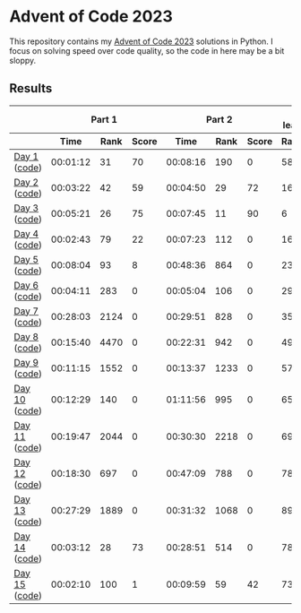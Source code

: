 # Advent of Code 2023

This repository contains my [Advent of Code 2023](https://adventofcode.com/2023) solutions in Python. I focus on solving speed over code quality, so the code in here may be a bit sloppy.

## Results

<!-- This table is generated by scripts/readme.py, do not update it manually -->
<!-- results-start -->
<table>
    <thead>
        <tr>
            <th></th>
            <th colspan="3">Part 1</th>
            <th colspan="3">Part 2</th>
            <th colspan="2">Overall leaderboard</th>
        </tr>
        <tr>
            <th></th>
            <th>Time</th>
            <th>Rank</th>
            <th>Score</th>
            <th>Time</th>
            <th>Rank</th>
            <th>Score</th>
            <th>Rank</th>
            <th>Score</th>
        </tr>
    </thead>
    <tbody>
        <tr>
            <td>
                <a href="https://adventofcode.com/2023/day/1">Day 1</a>
                (<a href="https://github.com/jmerle/advent-of-code-2023/tree/master/src/day01">code</a>)
            </td>
            <td>00:01:12</td>
            <td>31</td>
            <td>70</td>
            <td>00:08:16</td>
            <td>190</td>
            <td>0</td>
            <td>58</td>
            <td>70</td>
        </tr>
        <tr>
            <td>
                <a href="https://adventofcode.com/2023/day/2">Day 2</a>
                (<a href="https://github.com/jmerle/advent-of-code-2023/tree/master/src/day02">code</a>)
            </td>
            <td>00:03:22</td>
            <td>42</td>
            <td>59</td>
            <td>00:04:50</td>
            <td>29</td>
            <td>72</td>
            <td>16</td>
            <td>201</td>
        </tr>
        <tr>
            <td>
                <a href="https://adventofcode.com/2023/day/3">Day 3</a>
                (<a href="https://github.com/jmerle/advent-of-code-2023/tree/master/src/day03">code</a>)
            </td>
            <td>00:05:21</td>
            <td>26</td>
            <td>75</td>
            <td>00:07:45</td>
            <td>11</td>
            <td>90</td>
            <td>6</td>
            <td>366</td>
        </tr>
        <tr>
            <td>
                <a href="https://adventofcode.com/2023/day/4">Day 4</a>
                (<a href="https://github.com/jmerle/advent-of-code-2023/tree/master/src/day04">code</a>)
            </td>
            <td>00:02:43</td>
            <td>79</td>
            <td>22</td>
            <td>00:07:23</td>
            <td>112</td>
            <td>0</td>
            <td>16</td>
            <td>388</td>
        </tr>
        <tr>
            <td>
                <a href="https://adventofcode.com/2023/day/5">Day 5</a>
                (<a href="https://github.com/jmerle/advent-of-code-2023/tree/master/src/day05">code</a>)
            </td>
            <td>00:08:04</td>
            <td>93</td>
            <td>8</td>
            <td>00:48:36</td>
            <td>864</td>
            <td>0</td>
            <td>23</td>
            <td>396</td>
        </tr>
        <tr>
            <td>
                <a href="https://adventofcode.com/2023/day/6">Day 6</a>
                (<a href="https://github.com/jmerle/advent-of-code-2023/tree/master/src/day06">code</a>)
            </td>
            <td>00:04:11</td>
            <td>283</td>
            <td>0</td>
            <td>00:05:04</td>
            <td>106</td>
            <td>0</td>
            <td>29</td>
            <td>396</td>
        </tr>
        <tr>
            <td>
                <a href="https://adventofcode.com/2023/day/7">Day 7</a>
                (<a href="https://github.com/jmerle/advent-of-code-2023/tree/master/src/day07">code</a>)
            </td>
            <td>00:28:03</td>
            <td>2124</td>
            <td>0</td>
            <td>00:29:51</td>
            <td>828</td>
            <td>0</td>
            <td>35</td>
            <td>396</td>
        </tr>
        <tr>
            <td>
                <a href="https://adventofcode.com/2023/day/8">Day 8</a>
                (<a href="https://github.com/jmerle/advent-of-code-2023/tree/master/src/day08">code</a>)
            </td>
            <td>00:15:40</td>
            <td>4470</td>
            <td>0</td>
            <td>00:22:31</td>
            <td>942</td>
            <td>0</td>
            <td>49</td>
            <td>396</td>
        </tr>
        <tr>
            <td>
                <a href="https://adventofcode.com/2023/day/9">Day 9</a>
                (<a href="https://github.com/jmerle/advent-of-code-2023/tree/master/src/day09">code</a>)
            </td>
            <td>00:11:15</td>
            <td>1552</td>
            <td>0</td>
            <td>00:13:37</td>
            <td>1233</td>
            <td>0</td>
            <td>57</td>
            <td>396</td>
        </tr>
        <tr>
            <td>
                <a href="https://adventofcode.com/2023/day/10">Day 10</a>
                (<a href="https://github.com/jmerle/advent-of-code-2023/tree/master/src/day10">code</a>)
            </td>
            <td>00:12:29</td>
            <td>140</td>
            <td>0</td>
            <td>01:11:56</td>
            <td>995</td>
            <td>0</td>
            <td>65</td>
            <td>396</td>
        </tr>
        <tr>
            <td>
                <a href="https://adventofcode.com/2023/day/11">Day 11</a>
                (<a href="https://github.com/jmerle/advent-of-code-2023/tree/master/src/day11">code</a>)
            </td>
            <td>00:19:47</td>
            <td>2044</td>
            <td>0</td>
            <td>00:30:30</td>
            <td>2218</td>
            <td>0</td>
            <td>69</td>
            <td>396</td>
        </tr>
        <tr>
            <td>
                <a href="https://adventofcode.com/2023/day/12">Day 12</a>
                (<a href="https://github.com/jmerle/advent-of-code-2023/tree/master/src/day12">code</a>)
            </td>
            <td>00:18:30</td>
            <td>697</td>
            <td>0</td>
            <td>00:47:09</td>
            <td>788</td>
            <td>0</td>
            <td>78</td>
            <td>396</td>
        </tr>
        <tr>
            <td>
                <a href="https://adventofcode.com/2023/day/13">Day 13</a>
                (<a href="https://github.com/jmerle/advent-of-code-2023/tree/master/src/day13">code</a>)
            </td>
            <td>00:27:29</td>
            <td>1889</td>
            <td>0</td>
            <td>00:31:32</td>
            <td>1068</td>
            <td>0</td>
            <td>89</td>
            <td>396</td>
        </tr>
        <tr>
            <td>
                <a href="https://adventofcode.com/2023/day/14">Day 14</a>
                (<a href="https://github.com/jmerle/advent-of-code-2023/tree/master/src/day14">code</a>)
            </td>
            <td>00:03:12</td>
            <td>28</td>
            <td>73</td>
            <td>00:28:51</td>
            <td>514</td>
            <td>0</td>
            <td>78</td>
            <td>469</td>
        </tr>
        <tr>
            <td>
                <a href="https://adventofcode.com/2023/day/15">Day 15</a>
                (<a href="https://github.com/jmerle/advent-of-code-2023/tree/master/src/day15">code</a>)
            </td>
            <td>00:02:10</td>
            <td>100</td>
            <td>1</td>
            <td>00:09:59</td>
            <td>59</td>
            <td>42</td>
            <td>73</td>
            <td>512</td>
        </tr>
    </tbody>
</table>
<!-- results-end -->
